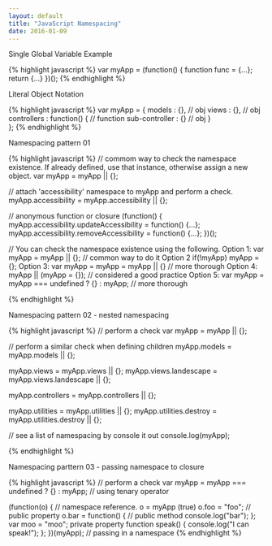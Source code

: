 ```yaml
---
layout: default
title: "JavaScript Namespacing"
date: 2016-01-09
---
```


Single Global Variable Example

{% highlight javascript %}
var myApp = (function() {
	function func = {...};
	return {...}
})();
{% endhighlight %}

Literal Object Notation

{% highlight javascript %}
var myApp = {
	models : {}, // obj
	views : {}, // obj
	controllers : function() { // function
		sub-controller : {} // obj
	}	
};
{% endhighlight %}

Namespacing pattern 01

{% highlight javascript %}
// commom way to check the namespace existence. If already defined, use that instance, otherwise assign a new object.
var myApp = myApp || {};

// attach 'accessibility' namespace to myApp and perform a check.
myApp.accessibility = myApp.accessibility || {};

// anonymous function or closure
(function() {
	myApp.accessibility.updateAccessibility = function() {...};
	myApp.accessibility.removeAccessibility = function() {...};
})();

// You can check the namespace existence using the following.
Option 1: var myApp = myApp || {}; // common way to do it
Option 2  if(!myApp) myApp = {};
Option 3: var myApp = myApp = myApp || {} // more thorough
Option 4: myApp || (myApp = {}); // considered a good practice
Option 5: var myApp = myApp === undefined ? {} : myApp; // more thorough

{% endhighlight %}

Namespacing pattern 02 - nested namespacing

{% highlight javascript %}
// perform a check
var myApp = myApp || {};

// perform a similar check when defining children
myApp.models = myApp.models || {};

myApp.views = myApp.views || {};
myApp.views.landescape = myApp.views.landescape || {};

myApp.controllers = myApp.controllers || {};

myApp.utilities = myApp.utilities || {};
myApp.utilities.destroy = myApp.utilities.destroy || {};

// see a list of namespacing by console it out
console.log(myApp);

{% endhighlight %}

Namespacing parttern 03 - passing namespace to closure

{% highlight javascript %}
// perform a check
var myApp = myApp === undefined ? {} : myApp; // using tenary operator

(function(o) { // namespace reference. o = myApp (true)
	o.foo = "foo"; // public property
	o.bar = function() { // public method
		console.log("bar");
	};
	var moo = "moo"; private property
	function speak() {
		console.log("I can speak!");
	};
})(myApp); // passing in a namespace
{% endhighlight %}
